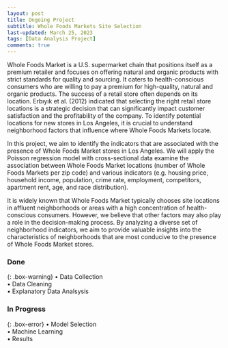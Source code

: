 ```yaml
---
layout: post
title: Ongoing Project
subtitle: Whole Foods Markets Site Selection
last-updated: March 25, 2023
tags: [Data Analysis Project]
comments: true
---
```

 
Whole Foods Market is a U.S. supermarket chain that positions itself as a premium retailer and focuses on offering natural and organic products with strict standards for quality and sourcing. It caters to health-conscious consumers who are willing to pay a premium for high-quality, natural and organic products. The success of a retail store often depends on its location. Erbıyık et al. (2012) indicated that selecting the right retail store locations is a strategic decision that can significantly impact customer satisfaction and the profitability of the company. To identify potential locations for new stores in Los Angeles, it is crucial to understand neighborhood factors that influence where Whole Foods Markets locate.  
  
In this project, we aim to identify the indicators that are associated with the presence of Whole Foods Market stores in Los Angeles. We will apply the Poisson regression model with cross-sectional data examine the association between Whole Foods Market locations (number of Whole Foods Markets per zip code) and various indicators (e.g. housing price, household income, population, crime rate, employment, competitors, apartment rent, age, and race distribution).  
  
It is widely known that Whole Foods Market typically chooses site locations in affluent neighborhoods or areas with a high concentration of health-conscious consumers. However, we believe that other factors may also play a role in the decision-making process. By analyzing a diverse set of neighborhood indicators, we aim to provide valuable insights into the characteristics of neighborhoods that are most conducive to the presence of Whole Foods Market stores.  
  
   
### Done   
  
{: .box-warning}
• Data Collection
<br>
• Data Cleaning
<br>
• Explanatory Data Analsysis
    
   
 
### In Progress

{: .box-error}
• Model Selection
<br>
• Machine Learning
<br>
• Results
 
 

